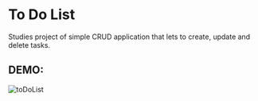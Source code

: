 # To Do List

Studies project of simple CRUD application that lets to create, update and delete tasks.

## DEMO:
![toDoList](https://github.com/user-attachments/assets/78b53984-0ae3-4c10-aefa-a198f7e2d124)
